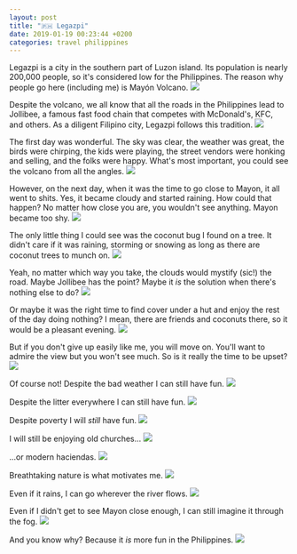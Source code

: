 ```yaml
---
layout: post
title: "🇵🇭 Legazpi"
date: 2019-01-19 00:23:44 +0200
categories: travel philippines
---
```


Legazpi is a city in the southern part of Luzon island. Its population is nearly
200,000 people, so it's considered low for the Philippines. The reason why
people go here (including me) is Mayón Volcano.
<img src="https://imgur.com/Wg7I9FK.jpg"/>

Despite the volcano, we all know that all the roads in the Philippines lead to
Jollibee, a famous fast food chain that competes with McDonald's, KFC, and
others. As a diligent Filipino city, Legazpi follows this tradition.
<img src="https://imgur.com/65x3Bvn.jpg"/>

The first day was wonderful. The sky was clear, the weather was great, the birds
were chirping, the kids were playing, the street vendors were honking and
selling, and the folks were happy. What's most important, you could see the
volcano from all the angles.
<img src="/assets/images/i.png" data-echo="https://imgur.com/FazpuPk.jpg"/>

However, on the next day, when it was the time to go close to Mayon, it all went
to shits. Yes, it became cloudy and started raining. How could that happen? No
matter how close you are, you wouldn't see anything. Mayon became too shy.
<img src="/assets/images/i.png" data-echo="https://imgur.com/vvLbBS1.jpg"/>

The only little thing I could see was the coconut bug I found on a tree. It
didn't care if it was raining, storming or snowing as long as there are coconut
trees to munch on.
<img src="/assets/images/i.png" data-echo="https://imgur.com/iYMXzBf.jpg"/>

Yeah, no matter which way you take, the clouds would mystify (sic!) the
road. Maybe Jollibee has the point? Maybe it _is_ the solution when there's
nothing else to do?
<img src="/assets/images/i.png" data-echo="https://imgur.com/if5SMw7.jpg"/>

Or maybe it was the right time to find cover under a hut and enjoy the rest of
the day doing nothing? I mean, there are friends and coconuts there, so it would
be a pleasant evening.
<img src="/assets/images/i.png" data-echo="https://imgur.com/ARwRaV7.jpg"/>

But if you don't give up easily like me, you will move on. You'll want to admire
the view but you won't see much. So is it really the time to be upset?
<img src="/assets/images/i.png" data-echo="https://imgur.com/F9GYfW4.jpg"/>

Of course not! Despite the bad weather I can still have fun.
<img src="/assets/images/i.png" data-echo="https://imgur.com/Cpd7GmR.jpg"/>

Despite the litter everywhere I can still have fun.
<img src="/assets/images/i.png" data-echo="https://imgur.com/bSHqnww.jpg"/>

Despite poverty I will _still_ have fun.
<img src="/assets/images/i.png" data-echo="https://imgur.com/31o53W4.jpg"/>

I will still be enjoying old churches...
<img src="/assets/images/i.png" data-echo="https://imgur.com/Qrh4dBQ.jpg"/>

...or modern haciendas.
<img src="/assets/images/i.png" data-echo="https://imgur.com/eRelDgY.jpg"/>

Breathtaking nature is what motivates me.
<img src="/assets/images/i.png" data-echo="https://imgur.com/gXNlRbR.jpg"/>

Even if it rains, I can go wherever the river flows.
<img src="/assets/images/i.png" data-echo="https://imgur.com/lVooHwP.jpg"/>

Even if I didn't get to see Mayon close enough, I can still imagine it through
the fog.
<img src="/assets/images/i.png" data-echo="https://imgur.com/SD1WPKN.jpg"/>

And you know why? Because it _is_ more fun in the Philippines.
<img src="/assets/images/i.png" data-echo="https://imgur.com/AZdlZLd.jpg"/>
